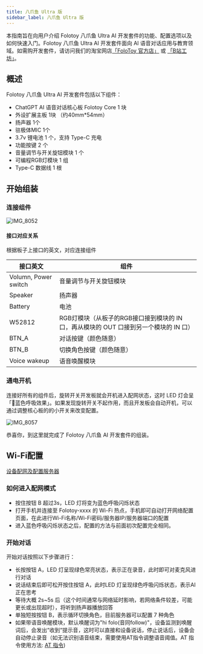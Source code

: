 ```yaml
---
title: 八爪鱼 Ultra 版
sidebar_label: 八爪鱼 Ultra 版
---
```


本指南旨在向用户介绍 Folotoy 八爪鱼 Ultra AI 开发套件的功能、配置选项以及如何快速入门。Folotoy 八爪鱼 Ultra AI 开发套件面向 AI 语音对话应用与教育领域。如需购开发套件，请访问我们的淘宝网店[「FoloToy 官方店」](https://folotoy.taobao.com) 或 [「B站工坊」](https://gf.bilibili.com/item/detail/1104863005)。

## 概述

Folotoy 八爪鱼 Ultra AI 开发套件包括以下组件：

- ChatGPT AI 语音对话核心板 Folotoy Core 1 块
- 外设扩展主板 1块 （约40mm*54mm）
- 扬声器 1个
- 驻极体MIC 1个
- 3.7v 锂电池 1 个，支持 Type-C 充电
- 功能按键 2 个
- 音量调节与开关旋钮模块 1 个
- 可编程RGB灯模块 1 组
- Type-C 数据线 1 根


## 开始组装

### 连接组件

![IMG_8052](https://r2-uploader.lewang.workers.dev/IMG_3108.png)

#### 接口对应关系

根据板子上接口的英文，对应连接组件

| 接口英文 | 组件 | 
|  ----  | ----  |
| Volumn, Power switch | 音量调节与开关旋钮模块 |
| Speaker | 扬声器 |
| Battery | 电池 |
| W52812 | RGB灯模块（从板子的RGB接口接到模块的 IN 口，再从模块的 OUT 口接到另一个模块的 IN 口） |
| BTN_A | 对话按键（颜色随意） |
| BTN_B | 切换角色按键（颜色随意） |
| Voice wakeup | 语音唤醒模块 |

### 通电开机

连接好所有的组件后，旋转开关开发板就会开机进入配网状态，这时 LED 灯会呈「🔵蓝色呼吸效果」。如果发现旋转开关不起作用，而且开发板会自动开机，可以通过调整核心板的的小开关来改变配置。


![IMG_8057](https://r2-uploader.lewang.workers.dev/IMG_3113.png)

恭喜你，到这里就完成了 Folotoy 八爪鱼 AI 开发套件的组装。

## Wi-Fi配置

[设备配网及配置服务器](../manual/wifi-connect.md)

### 如何进入配网模式
* 按住按钮 B 超过3s，LED 灯将变为蓝色呼吸闪烁状态
* 打开手机并连接至 Folotoy-xxxx 的 Wi-Fi 热点，手机即可自动打开网络配置页面，在此进行Wi-Fi名称/Wi-Fi密码/服务器IP/服务器端口的配置
* 进入蓝色呼吸闪烁状态之后，配置的方法与前面初次配置完全相同。



<!-- ## 配置开发套件和连接测试服务器

### 初次配置

开发套件在第一次通电开机之后会自动进入配网模式，这时用自己的手机或者电脑，搜索 Wi-Fi，就会看到以 `FoloToy-` 开头的无线网, 选择 `FoloToy-` 之后，稍等片刻，手机或者电脑会自动弹出配置的页面，如果连接上了 `FoloToy-` 但是没有弹出配置页面，可以打开手机或者电脑的浏览器，直接输入 http://192.168.4.1 进行配置

FoloToy 提供的测试 MQTT 服务器

* 地址：47.116.13.134
* 端口：1883

如果希望自建服务器，请[参考这里服务器部署说明](../installation/1panel.md)，选择合适的方案自建服务器。

![Snipaste_2023-12-14_22-50-29](https://github.com/FoloToy/folotoy-doc/assets/1455685/6aa265ed-ccce-4f18-8f06-39abe4c30dc6)


### 重新配置

如果已经配置过，希望进行再次配置，可以参考以下步骤：

* 同时按住按钮 B 和按钮 C 超过3s，LED 灯将变为蓝色呼吸闪烁状态
* 打开手机并连接至 Folotoy- 的 Wi-Fi 热点，手机即可自动打开网络配置页面，在此进行Wi-Fi名称/Wi-Fi密码/服务器IP/服务器端口的配置
* 进入蓝色呼吸闪烁状态之后，配置的方法与前面初次配置完全相同。

扩展板上连接了 3 个按钮，在扩展板上也有标示，如图所示

![ChatGPT Learning Dev](https://github.com/FoloToy/folotoy-doc/assets/1455685/cc2c77b7-2ece-4072-bb9f-867c995e22f0)
 -->

### 开始对话

开始对话按照以下步骤进行：

* 长按按钮 A，LED 灯呈现绿色常亮状态，表示正在录音，此时即可对麦克风进行对话
* 说话结束后即可松开按住按钮 A，此时LED 灯呈现绿色呼吸闪烁状态，表示AI正在思考
* 等待大概 2s~5s 后（这个时间通常与网络延时影响，若网络条件较差，可能更长或出现超时），将听到扬声器播放回答
* 单独短按按钮 B，表示循环切换角色，目前服务器可以配置 7 种角色
* 如果带语音唤醒模块，默认唤醒词为"hi folo(音同follow)"，设备监测到唤醒词后，会发出“收到“提示音，这时可以直接和设备说话，停止说话后，设备会自动停止录音（如无法识别语音结束，需要使用AT指令调整语音阈值。AT 指令使用方法: [AT 指令](../at-command.mdx))

